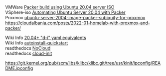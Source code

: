 VMWare [Packer build using Ubuntu 20.04 server ISO](https://imagineer.in/blog/packer-build-for-ubuntu-20-04/)  
VSphere-iso [Automating Ubuntu Server 20.04 with Packer](https://beryju.org/blog/automating-ubuntu-server-20-04-with-packer)  
Proxmox [ubuntu-server-2004-image-packer-subiquity-for-proxmox](https://www.aerialls.eu/posts/ubuntu-server-2004-image-packer-subiquity-for-proxmox/)  
https://cloudalbania.com/posts/2022-01-homelab-with-proxmox-and-packer/



Wiki Info [20.04+ "d-i" yaml equivalents](https://ubuntu.com/server/docs/install/autoinstall-reference)  
Wiki Info [autoinstall-quickstart](https://ubuntu.com/server/docs/install/autoinstall-quickstart)  
readthedocs [NoCloud](https://cloudinit.readthedocs.io/en/latest/topics/datasources/nocloud.html)  
readthedocs [cloud-init](https://cloudinit.readthedocs.io/en/latest/topics/modules.html#write-files)  

https://git.kernel.org/pub/scm/libs/klibc/klibc.git/tree/usr/kinit/ipconfig/README.ipconfig